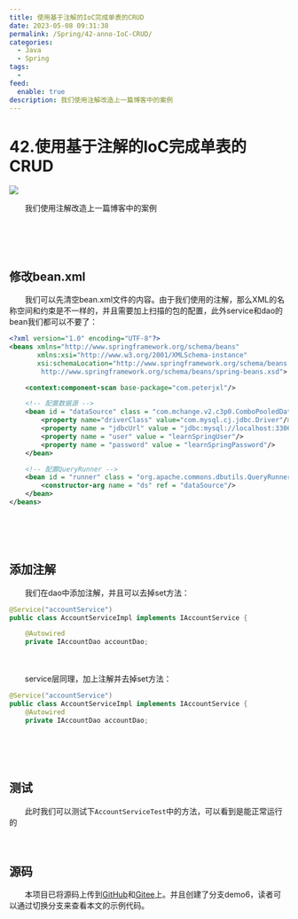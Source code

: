 ```yaml
---
title: 使用基于注解的IoC完成单表的CRUD
date: 2023-05-08 09:31:38
permalink: /Spring/42-anno-IoC-CRUD/
categories:
  - Java
  - Spring
tags:
  - 
feed:
  enable: true
description: 我们使用注解改造上一篇博客中的案例
---
```

# 42.使用基于注解的IoC完成单表的CRUD

![](https://image.peterjxl.com/blog/445.jpg)

　　我们使用注解改造上一篇博客中的案例

　<!-- more -->　‍

　　‍

## 修改bean.xml

　　我们可以先清空bean.xml文件的内容。由于我们使用的注解，那么XML的名称空间和约束是不一样的，并且需要加上扫描的包的配置，此外service和dao的bean我们都可以不要了：

```xml
<?xml version="1.0" encoding="UTF-8"?>
<beans xmlns="http://www.springframework.org/schema/beans"
       xmlns:xsi="http://www.w3.org/2001/XMLSchema-instance"
       xsi:schemaLocation="http://www.springframework.org/schema/beans
        http://www.springframework.org/schema/beans/spring-beans.xsd">

    <context:component-scan base-package="com.peterjxl"/>

    <!-- 配置数据源 -->
    <bean id = "dataSource" class = "com.mchange.v2.c3p0.ComboPooledDataSource">
        <property name="driverClass" value="com.mysql.cj.jdbc.Driver"/>
        <property name = "jdbcUrl" value = "jdbc:mysql://localhost:3306/learnSpring"/>
        <property name = "user" value = "learnSpringUser"/>
        <property name = "password" value = "learnSpringPassword"/>
    </bean>

    <!-- 配置QueryRunner -->
    <bean id = "runner" class = "org.apache.commons.dbutils.QueryRunner" scope = "prototype">
        <constructor-arg name = "ds" ref = "dataSource"/>
    </bean>
</beans>
```

　　‍

　　‍

## 添加注解

　　我们在dao中添加注解，并且可以去掉set方法：

```java
@Service("accountService")
public class AccountServiceImpl implements IAccountService {

    @Autowired
    private IAccountDao accountDao;
```

　　‍

　　service层同理，加上注解并去掉set方法：

```java
@Service("accountService")
public class AccountServiceImpl implements IAccountService {
    @Autowired
    private IAccountDao accountDao;
```

　　‍

　　‍

## 测试

　　此时我们可以测试下`AccountServiceTest`中的方法，可以看到是能正常运行的

　　‍

## 源码

　　本项目已将源码上传到[GitHub](https://github.com/Peter-JXL/LearnSpring)和[Gitee](https://gitee.com/peterjxl/LearnSpring)上。并且创建了分支demo6，读者可以通过切换分支来查看本文的示例代码。
